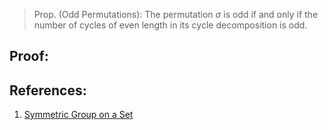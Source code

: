 > Prop. (Odd Permutations): The permutation $\sigma$ is odd if and only if the number of cycles of even length in its cycle decomposition is odd. 

## Proof:

## References:
1. [Symmetric Group on a Set](../Introduction%20to%20Groups/Symmetric%20Group%20on%20a%20Set.md)